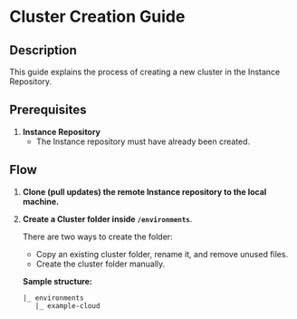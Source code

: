# Cluster Creation Guide

## Description

This guide explains the process of creating a new cluster in the Instance Repository.

## Prerequisites

1. **Instance Repository**
   - The Instance  repository must have already been created.

## Flow

1. **Clone (pull updates) the remote Instance repository to the local machine.**

2. **Create a Cluster folder inside `/environments`**.
  
   There are two ways to create the folder:
    - Copy an existing cluster folder, rename it, and remove unused files.
    - Create the cluster folder manually.

   **Sample structure:**

   ```plaintext
   |_ environments
      |_ example-cloud
   ```
